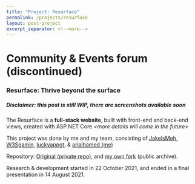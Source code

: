 ```yaml
---
title: "Project: Resurface"
permalink: /projects/resurface
layout: post-project
excerpt_separator: <!--more-->
---
```


<h1 class="text-center">Community & Events forum (discontinued)</h1>
<h3 class="text-center">Resurface: Thrive beyond the surface</h3>

##### **Disclaimer**: this post is still WIP, there are screenshots available soon

The Resurface is a **full-stack website**, built with front-end and back-end views, created with ASP.NET Core <!--more-->_&lt;more details will come in the future&gt;_

This project was done by me and my team, consisting of <a href="https://github.com/JakeIsMeh">JakeIsMeh</a>, <a href="https://github.com/W3Sgamin">W3Sgamin</a>, <a href="https://github.com/luckyappgt">luckyappgt</a>, & <a href="https://github.com/arialhamed">arialhamed (me)</a>

Repository: <a href="https://github.com/JakeIsMeh/enterprisedevproj">Original (private repo)</a>, and <a href="https://github.com/arialhamed/IT2166-enterprisedevproj">my own fork</a> (public archive).

Research & development started in <span class="timestamp">22 October 2021</span>, and ended in a final presentation in <span class="timestamp">14 August 2021</span>.